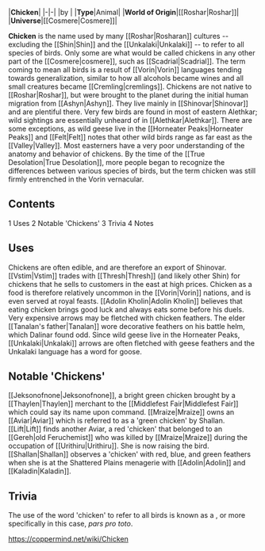 |**Chicken**|
|-|-|
|by |
|**Type**|Animal|
|**World of Origin**|[[Roshar\|Roshar]]|
|**Universe**|[[Cosmere\|Cosmere]]|

**Chicken** is the name used by many [[Roshar\|Rosharan]] cultures -- excluding the [[Shin\|Shin]] and the [[Unkalaki\|Unkalaki]] -- to refer to all species of birds. Only some are what would be called chickens in any other part of the [[Cosmere\|cosmere]], such as [[Scadrial\|Scadrial]]. The term coming to mean all birds is a result of [[Vorin\|Vorin]] languages tending towards generalization, similar to how all alcohols became wines and all small creatures became [[Cremling\|cremlings]].
Chickens are not native to [[Roshar\|Roshar]], but were brought to the planet during the initial human migration from [[Ashyn\|Ashyn]]. They live mainly in [[Shinovar\|Shinovar]] and are plentiful there. Very few birds are found in most of eastern Alethkar; wild sightings are essentially unheard of in [[Alethkar\|Alethkar]]. There are some exceptions, as wild geese live in the [[Horneater Peaks\|Horneater Peaks]] and [[Felt\|Felt]] notes that other wild birds range as far east as the [[Valley\|Valley]].
Most easterners have a very poor understanding of the anatomy and behavior of chickens. By the time of the [[True Desolation\|True Desolation]], more people began to recognize the differences between various species of birds, but the term chicken was still firmly entrenched in the Vorin vernacular.

## Contents

1 Uses
2 Notable 'Chickens'
3 Trivia
4 Notes


## Uses
Chickens are often edible, and are therefore an export of Shinovar. [[Vstim\|Vstim]] trades with [[Thresh\|Thresh]] (and likely other Shin) for chickens that he sells to customers in the east at high prices. Chicken as a food is therefore relatively uncommon in the [[Vorin\|Vorin]] nations, and is even served at royal feasts. [[Adolin Kholin\|Adolin Kholin]] believes that eating chicken brings good luck and always eats some before his duels.
Very expensive arrows may be fletched with chicken feathers. The elder [[Tanalan's father\|Tanalan]] wore decorative feathers on his battle helm, which Dalinar found odd. Since wild geese live in the Horneater Peaks, [[Unkalaki\|Unkalaki]] arrows are often fletched with geese feathers and the Unkalaki language has a word for goose.

## Notable 'Chickens'
[[Jeksonofnone\|Jeksonofnone]], a bright green chicken brought by a [[Thaylen\|Thaylen]] merchant to the [[Middlefest Fair\|Middlefest Fair]] which could say its name upon command.
[[Mraize\|Mraize]] owns an [[Aviar\|Aviar]] which is referred to as a 'green chicken' by Shallan.
[[Lift\|Lift]] finds another Aviar, a red 'chicken' that belonged to an [[Gereh\|old Feruchemist]] who was killed by [[Mraize\|Mraize]] during the occupation of [[Urithiru\|Urithiru]]. She is now raising the bird.
[[Shallan\|Shallan]] observes a 'chicken' with red, blue, and green feathers when she is at the Shattered Plains menagerie with [[Adolin\|Adolin]] and [[Kaladin\|Kaladin]].
## Trivia
The use of the word 'chicken' to refer to all birds is known as a , or more specifically in this case, *pars pro toto*.


https://coppermind.net/wiki/Chicken